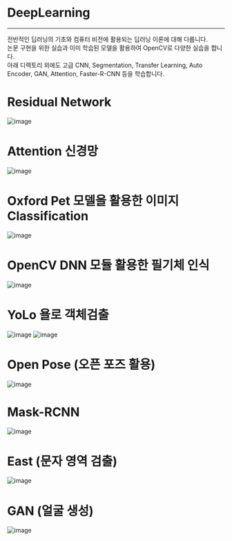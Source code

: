 # DeepLearning
___
전반적인 딥러닝의 기초와 컴퓨터 비전에 활용되는 딥러닝 이론에 대해 다룹니다.  
논문 구현을 위한 실습과 이미 학습된 모델을 활용하여 OpenCV로 다양한 실습을 합니다.  
아래 디렉토리 외에도 고급 CNN, Segmentation, Transfer Learning, Auto Encoder, GAN, Attention, Faster-R-CNN 등을 학습합니다.  

# Residual Network  
![image](https://user-images.githubusercontent.com/76835313/111907154-6ab6ed00-8a97-11eb-9aeb-e38220b304f4.png)

# Attention 신경망  
![image](https://user-images.githubusercontent.com/76835313/111907169-74405500-8a97-11eb-9900-1cd75023c774.png)

# Oxford Pet 모델을 활용한 이미지 Classification  
![image](https://user-images.githubusercontent.com/76835313/111907182-815d4400-8a97-11eb-9e54-2269b20cdb36.png)

# OpenCV DNN 모듈 활용한 필기체 인식
![image](https://user-images.githubusercontent.com/76835313/111907213-ace02e80-8a97-11eb-9217-d344a24b6c4d.png)

# YoLo 욜로 객체검출  
![image](https://user-images.githubusercontent.com/76835313/113167179-6f8d5500-927e-11eb-865d-67913447db07.png)
![image](https://user-images.githubusercontent.com/76835313/113167187-70be8200-927e-11eb-990d-f6fc956ceb84.png)


# Open Pose (오픈 포즈 활용)  
![image](https://user-images.githubusercontent.com/76835313/111907243-ced9b100-8a97-11eb-8d05-cff9cdba9e97.png)

# Mask-RCNN  
![image](https://user-images.githubusercontent.com/76835313/111907241-c8e3d000-8a97-11eb-9090-cd909e525235.png)

# East (문자 영역 검출)
![image](https://user-images.githubusercontent.com/76835313/111907249-d600bf00-8a97-11eb-8cca-694348e52d4c.png)

# GAN (얼굴 생성)
![image](https://user-images.githubusercontent.com/76835313/112813202-eb3da500-90b8-11eb-9362-0d6823608db6.png)

  
